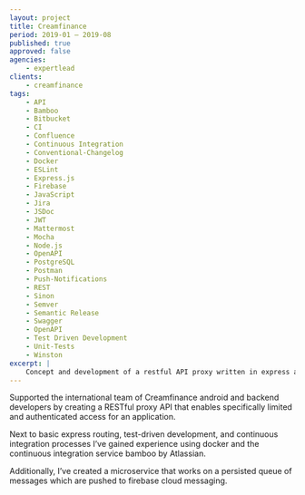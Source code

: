 ```yaml
---
layout: project
title: Creamfinance
period: 2019-01 – 2019-08
published: true
approved: false
agencies:
    - expertlead
clients:
    - creamfinance
tags:
    - API
    - Bamboo
    - Bitbucket
    - CI
    - Confluence
    - Continuous Integration
    - Conventional-Changelog
    - Docker
    - ESLint
    - Express.js
    - Firebase
    - JavaScript
    - Jira
    - JSDoc
    - JWT
    - Mattermost
    - Mocha
    - Node.js
    - OpenAPI
    - PostgreSQL
    - Postman
    - Push-Notifications
    - REST
    - Sinon
    - Semver
    - Semantic Release
    - Swagger
    - OpenAPI
    - Test Driven Development
    - Unit-Tests
    - Winston
excerpt: |
    Concept and development of a restful API proxy written in express and lots of middlewares to access and simplify internal API service.
---
```

Supported the international team of Creamfinance android and backend developers by creating a RESTful proxy API that enables specifically limited and authenticated access for an application.

Next to basic express routing, test-driven development, and continuous integration processes I’ve gained experience using docker and the continuous integration service bamboo by Atlassian.

Additionally, I’ve created a microservice that works on a persisted queue of messages which are pushed to firebase cloud messaging.

